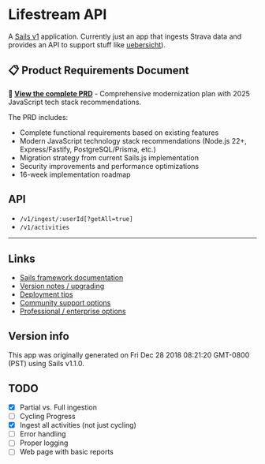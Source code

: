 # Lifestream API

A [Sails v1](https://sailsjs.com) application. Currently just an app that ingests Strava data and provides an API to support stuff like [uebersicht](https://github.com/felixhageloh/uebersicht)).

## 📋 Product Requirements Document

**📄 [View the complete PRD](./PRD.md)** - Comprehensive modernization plan with 2025 JavaScript tech stack recommendations.

The PRD includes:
- Complete functional requirements based on existing features
- Modern JavaScript technology stack recommendations (Node.js 22+, Express/Fastify, PostgreSQL/Prisma, etc.)
- Migration strategy from current Sails.js implementation
- Security improvements and performance optimizations
- 16-week implementation roadmap

## API

* `/v1/ingest/:userId[?getAll=true]`
* `/v1/activities`
---

## Links

+ [Sails framework documentation](https://sailsjs.com/get-started)
+ [Version notes / upgrading](https://sailsjs.com/documentation/upgrading)
+ [Deployment tips](https://sailsjs.com/documentation/concepts/deployment)
+ [Community support options](https://sailsjs.com/support)
+ [Professional / enterprise options](https://sailsjs.com/enterprise)


## Version info

This app was originally generated on Fri Dec 28 2018 08:21:20 GMT-0800 (PST) using Sails v1.1.0.

## TODO

- [x] Partial vs. Full ingestion
- [ ] Cycling Progress
- [x] Ingest all activities (not just cycling)
- [ ] Error handling
- [ ] Proper logging
- [ ] Web page with basic reports

<!-- Internally, Sails used [`sails-generate@1.16.4`](https://github.com/balderdashy/sails-generate/tree/v1.16.4/lib/core-generators/new). -->



<!--
Note:  Generators are usually run using the globally-installed `sails` CLI (command-line interface).  This CLI version is _environment-specific_ rather than app-specific, thus over time, as a project's dependencies are upgraded or the project is worked on by different developers on different computers using different versions of Node.js, the Sails dependency in its package.json file may differ from the globally-installed Sails CLI release it was originally generated with.  (Be sure to always check out the relevant [upgrading guides](https://sailsjs.com/upgrading) before upgrading the version of Sails used by your app.  If you're stuck, [get help here](https://sailsjs.com/support).)
-->

